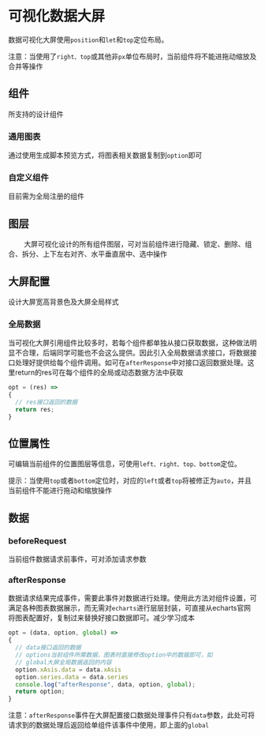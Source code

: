 # 可视化数据大屏

数据可视化大屏使用`position`和`let`和`top`定位布局。

注意：当使用了`right、top`或其他非`px`单位布局时，当前组件将不能进拖动缩放及合并等操作

## 组件
  
   所支持的设计组件 

### 通用图表

通过使用生成脚本预览方式，将图表相关数据复制到`option`即可

### 自定义组件

目前需为全局注册的组件
 
## 图层
　
　大屏可视化设计的所有组件图层，可对当前组件进行隐藏、锁定、删除、组合、拆分、上下左右对齐、水平垂直居中、选中操作

## 大屏配置

设计大屏宽高背景色及大屏全局样式

### 全局数据

当可视化大屏引用组件比较多时，若每个组件都单独从接口获取数据，这种做法明显不合理，后端同学可能也不会这么提供。因此引入全局数据请求接口，将数据接口处理好提供给每个组件调用。如可在`afterResponse`中对接口返回数据处理。这里return的res可在每个组件的全局或动态数据方法中获取

```javascript
opt = (res) =>
{
  // res接口返回的数据
  return res;
}
```

## 位置属性

可编辑当前组件的位置图层等信息，可使用`left、right、top、bottom`定位。

提示：当使用`top`或者`bottom`定位时，对应的`left`或者`top`将被修正为`auto`，并且当前组件不能进行拖动和缩放操作

## 数据

### beforeRequest

当前组件数据请求前事件，可对添加请求参数

### afterResponse

数据请求结果完成事件，需要此事件对数据进行处理。使用此方法对组件设置，可满足各种图表数据展示，而无需对`echarts`进行层层封装，可直接从echarts官网将图表配置好，复制过来替换好接口数据即可。减少学习成本

```javascript
opt = (data, option, global) =>
{
  // data接口返回的数据
  // options当前组件所需数据，图表时直接修改option中的数据即可，如
  // global大屏全局数据返回的内容
  option.xAsis.data = data.xAsis
  option.series.data = data.series
  console.log("afterResponse", data, option, global);
  return option;
}
```

注意：`afterResponse`事件在大屏配置接口数据处理事件只有`data`参数，此处可将请求到的数据处理后返回给单组件该事件中使用，即上面的`global`
